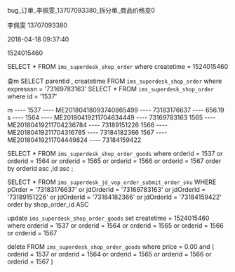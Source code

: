 



bug_订单_李佩雯_13707093380_拆分单_商品价格变0

李佩雯
13707093380

2018-04-18
09:37:40


1524015460

SELECT * FROM `ims_superdesk_shop_order` where createtime = 1524015460

查m
SELECT parentid , createtime FROM `ims_superdesk_shop_order` where expresssn = '73169783163'
SELECT * FROM `ims_superdesk_shop_order` where id = '1537'

m ---- 
1537 ---- ME20180418093740865499 ---- 73183176637 ---- 656.19
s ----
1564 ---- ME20180419211704634449 ---- 73169783163
1565 ---- ME20180419211704236784 ---- 73189151226
1566 ---- ME20180419211704316785 ---- 73184182366
1567 ---- ME20180419211704449824 ---- 73184159422


SELECT *
FROM `ims_superdesk_shop_order_goods`
where orderid  = 1537
        or orderid  = 1564
        or orderid  = 1565
        or orderid  = 1566
        or orderid  = 1567
order by orderid asc ,id asc
;

SELECT *
FROM `ims_superdesk_jd_vop_order_submit_order_sku`
WHERE pOrder = '73183176637'
        or jdOrderId = '73169783163'
        or jdOrderId = '73189151226'
        or jdOrderId = '73184182366'
        or jdOrderId = '73184159422'
order by shop_order_id ASC


update `ims_superdesk_shop_order_goods` 
set createtime = 1524015460 
where orderid  = 1537
              or orderid  = 1564
              or orderid  = 1565
              or orderid  = 1566
              or orderid  = 1567
		

delete FROM `ims_superdesk_shop_order_goods`
where price = 0.00 and (
    orderid  = 1537
            or orderid  = 1564
            or orderid  = 1565
            or orderid  = 1566
            or orderid  = 1567
)